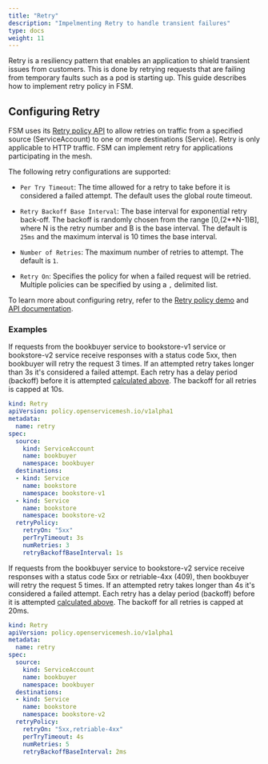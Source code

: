 ```yaml
---
title: "Retry"
description: "Impelmenting Retry to handle transient failures"
type: docs
weight: 11
---
```


Retry is a resiliency pattern that enables an application to shield transient issues from customers. This is done by retrying requests that are failing from temporary faults such as a pod is starting up. This guide describes how to implement retry policy in FSM.

## Configuring Retry

FSM uses its [Retry policy API][1] to allow retries on traffic from a specified source (ServiceAccount) to one or more destinations (Service). Retry is only applicable to HTTP traffic. FSM can implement retry for applications participating in the mesh.

The following retry configurations are supported:

- `Per Try Timeout`: The time allowed for a retry to take before it is considered a failed attempt. The default uses the global route timeout.

- `Retry Backoff Base Interval`: The base interval for exponential retry back-off. The backoff is randomly chosen from the range [0,(2**N-1)B], where N is the retry number and B is the base interval. The default is `25ms` and the maximum interval is 10 times the base interval.

- `Number of Retries`: The maximum number of retries to attempt. The default is `1`.

- `Retry On`: Specifies the policy for when a failed request will be retried. Multiple policies can be specified by using a `,` delimited list.

To learn more about configuring retry, refer to the [Retry policy demo](/demos/retry_policy) and [API documentation][1].

### Examples
If requests from the bookbuyer service to bookstore-v1 service or bookstore-v2 service receive responses with a status code 5xx, then bookbuyer will retry the request 3 times. If an attempted retry takes longer than 3s it's considered a failed attempt. Each retry has a delay period (backoff) before it is attempted [calculated above](#configuring-retry). The backoff for all retries is capped at 10s.
```yaml
kind: Retry
apiVersion: policy.openservicemesh.io/v1alpha1
metadata:
  name: retry
spec:
  source:
    kind: ServiceAccount
    name: bookbuyer
    namespace: bookbuyer
  destinations:
  - kind: Service
    name: bookstore
    namespace: bookstore-v1
  - kind: Service
    name: bookstore
    namespace: bookstore-v2
  retryPolicy:
    retryOn: "5xx"
    perTryTimeout: 3s
    numRetries: 3
    retryBackoffBaseInterval: 1s
```

If requests from the bookbuyer service to bookstore-v2 service receive responses with a status code 5xx or retriable-4xx (409), then bookbuyer will retry the request 5 times. If an attempted retry takes longer than 4s it's considered a failed attempt. Each retry has a delay period (backoff) before it is attempted [calculated above](#configuring-retry). The backoff for all retries is capped at 20ms.
```yaml
kind: Retry
apiVersion: policy.openservicemesh.io/v1alpha1
metadata:
  name: retry
spec:
  source:
    kind: ServiceAccount
    name: bookbuyer
    namespace: bookbuyer
  destinations:
  - kind: Service
    name: bookstore
    namespace: bookstore-v2
  retryPolicy:
    retryOn: "5xx,retriable-4xx"
    perTryTimeout: 4s
    numRetries: 5
    retryBackoffBaseInterval: 2ms
```

[1]: /docs/api_reference/policy/v1alpha1/#policy.openservicemesh.io/v1alpha1.RetrySpec